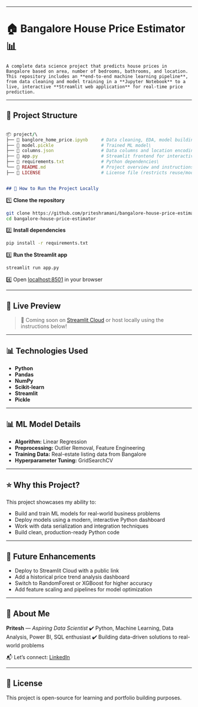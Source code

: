 

---
# 🏠 Bangalore House Price Estimator 📊

```
A complete data science project that predicts house prices in Bangalore based on area, number of bedrooms, bathrooms, and location.  
This repository includes an **end-to-end machine learning pipeline**, from data cleaning and model training in a **Jupyter Notebook** to a live, interactive **Streamlit web application** for real-time price prediction.
```
---

## 📂 Project Structure

```ruby

📦 project/\
├── 📓 banglore_home_price.ipynb     # Data cleaning, EDA, model building, hyperparameter tuning \
├── 📄 model.pickle                  # Trained ML model\               
├── 📄 columns.json                  # Data columns and location encodings\
├── 📄 app.py                        # Streamlit frontend for interactive house price estimation\
├── 📄 requirements.txt              # Python dependencies\
└── 📄 README.md                     # Project overview and instructions\
├── 📄 LICENSE                       # License file (restricts reuse/modification)\

```
  
```markdown

## 🚀 How to Run the Project Locally 

```

1️⃣ **Clone the repository**  

```bash
git clone https://github.com/priteshramani/bangalore-house-price-estimator
cd bangalore-house-price-estimator
```

2️⃣ **Install dependencies**

```bash
pip install -r requirements.txt
```

3️⃣ **Run the Streamlit app**

```bash
streamlit run app.py
```

4️⃣ Open [localhost:8501](http://localhost:8501) in your browser

---


## 🚀 Live Preview

> 📌 Coming soon on [Streamlit Cloud](https://share.streamlit.io/) or host locally using the instructions below!

---

## 📊 Technologies Used

* **Python**
* **Pandas**
* **NumPy**
* **Scikit-learn**
* **Streamlit**
* **Pickle**

---

## 📊 ML Model Details

* **Algorithm:** Linear Regression
* **Preprocessing:** Outlier Removal, Feature Engineering
* **Training Data:** Real-estate listing data from Bangalore
* **Hyperparameter Tuning:** GridSearchCV

---

## ⭐ Why this Project?

This project showcases my ability to:

* Build and train ML models for real-world business problems
* Deploy models using a modern, interactive Python dashboard
* Work with data serialization and integration techniques
* Build clean, production-ready Python code

---

## 📌 Future Enhancements

* Deploy to Streamlit Cloud with a public link
* Add a historical price trend analysis dashboard
* Switch to RandomForest or XGBoost for higher accuracy
* Add feature scaling and pipelines for model optimization

---

## 📣 About Me

**Pritesh** — *Aspiring Data Scientist*
✔️ Python, Machine Learning, Data Analysis, Power BI, SQL enthusiast
✔️ Building data-driven solutions to real-world problems

📬 Let’s connect: [LinkedIn](https://www.linkedin.com/in/pritesh-ramani)

---
## 📝 License

This project is open-source for learning and portfolio building purposes.
